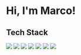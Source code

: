 
# Hi, I'm Marco! 

## Tech Stack
<!-- |<img src="https://img.shields.io/badge/-HTML5-purple" />
<img src="https://img.shields.io/badge/-CSS-blue" width="100" height="50" />
<img src="https://img.shields.io/badge/-JAVASCRIPT-purple" width="100" height="50" />
<img src="https://img.shields.io/badge/-REACT-purple" width="100" height="50" />
<img src="https://img.shields.io/badge/-REDUX-orange" width="100" height="50" />
<img src="https://img.shields.io/badge/-BOOTSTRAP-skyblue" width="100" height="50" />
<img src="https://img.shields.io/badge/-TAILWIND CSS-brown" width="100" height="50" />| -->

![](https://img.shields.io/badge/-HTML5-purple)
![](https://img.shields.io/badge/-CSS-blue)
![](https://img.shields.io/badge/-JAVASCRIPT-orange)
![](https://img.shields.io/badge/-REACT-green)
![](https://img.shields.io/badge/-REDUX-purple)
![](https://img.shields.io/badge/-BOOTSTRAP5-pink)
![](https://img.shields.io/badge/-TAILWINDCSS-green)


<!-- ![alt text](https://img.shields.io/badge/-hello%20world-green)
![alt text2](https://img.shields.io/badge/-hello%20everybody-purple)
![go for more text](https://img.shields.io/badge/-hello%20world-skyblue)
![alternate text](https://img.shields.io/badge/-hello%20world-orange)
|<img src="https://cdn.pixabay.com/photo/2023/06/05/11/21/landscape-8042018_1280.jpg" width="10%" height="60" />
 <img src="https://cdn.pixabay.com/photo/2023/06/05/11/21/landscape-8042018_1280.jpg" width="10%" height="60" />
<img src="https://cdn.pixabay.com/photo/2023/06/05/11/21/landscape-8042018_1280.jpg" width="10%" height="60" />
<img src="https://cdn.pixabay.com/photo/2023/06/05/11/21/landscape-8042018_1280.jpg" width="10%" height="60" />| -->


